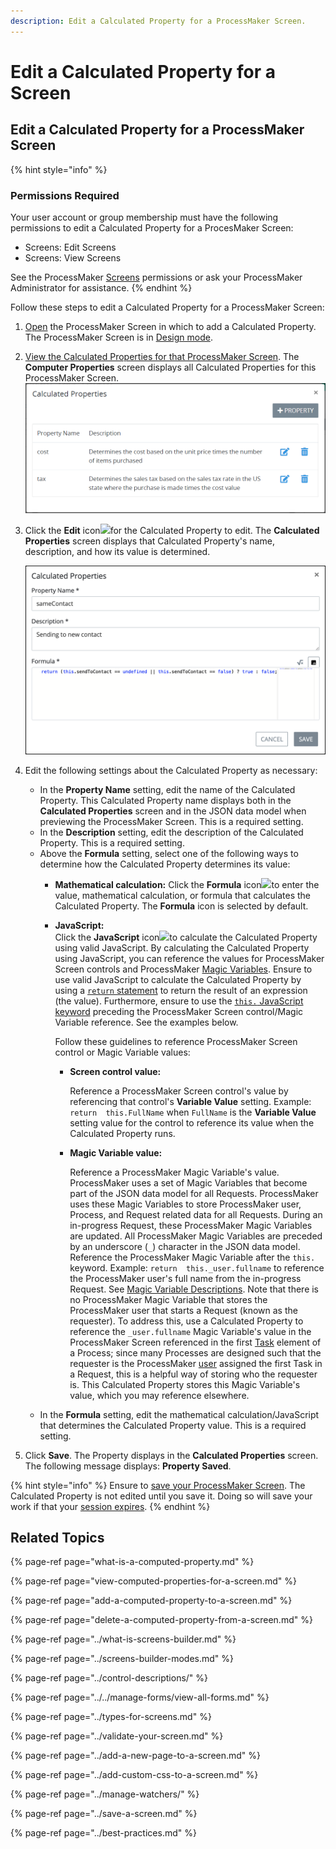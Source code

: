 ```yaml
---
description: Edit a Calculated Property for a ProcessMaker Screen.
---
```


# Edit a Calculated Property for a Screen

## Edit a Calculated Property for a ProcessMaker Screen

{% hint style="info" %}
### Permissions Required

Your user account or group membership must have the following permissions to edit a Calculated Property for a ProcesMaker Screen:

* Screens: Edit Screens
* Screens: View Screens

See the ProcessMaker [Screens](../../../../processmaker-administration/permission-descriptions-for-users-and-groups.md#screens) permissions or ask your ProcessMaker Administrator for assistance.
{% endhint %}

Follow these steps to edit a Calculated Property for a ProcessMaker Screen:

1. [Open](../../manage-forms/view-all-forms.md) the ProcessMaker Screen in which to add a Calculated Property. The ProcessMaker Screen is in [Design mode](../screens-builder-modes.md#editor-mode).
2. [View the Calculated Properties for that ProcessMaker Screen](view-computed-properties-for-a-screen.md#view-the-computed-properties-for-a-processmaker-screen). The **Computer Properties** screen displays all Calculated Properties for this ProcessMaker Screen. ![](../../../../.gitbook/assets/computed-properties-populated-screens-builder-processes.png)
3. Click the **Edit** icon![](../../../../.gitbook/assets/edit-icon.png)for the Calculated Property to edit. The **Calculated Properties** screen displays that Calculated Property's name, description, and how its value is determined.  

   ![](../../../../.gitbook/assets/computed-property-screen-edit-screens-builder-processes.png)

4. Edit the following settings about the Calculated Property as necessary:
   * In the **Property Name** setting, edit the name of the Calculated Property. This Calculated Property name displays both in the **Calculated Properties** screen and in the JSON data model when previewing the ProcessMaker Screen. This is a required setting.
   * In the **Description** setting, edit the description of the Calculated Property. This is a required setting.
   * Above the **Formula** setting, select one of the following ways to determine how the Calculated Property determines its value:
     * **Mathematical calculation:** Click the **Formula** icon![](../../../../.gitbook/assets/formula-icon-computed-property-screens-builder-processes.png)to enter the value, mathematical calculation, or formula that calculates the Calculated Property. The **Formula** icon is selected by default.
     * **JavaScript:**  
       Click the **JavaScript** icon![](../../../../.gitbook/assets/javascript-icon-computed-property-screens-builder-processes.png)to calculate the Calculated Property using valid JavaScript. By calculating the Calculated Property using JavaScript, you can reference the values for ProcessMaker Screen controls and ProcessMaker [Magic Variables](../../../reference-global-variables-in-your-processmaker-assets.md). Ensure to use valid JavaScript to calculate the Calculated Property by using a [`return` statement](https://www.w3schools.com/jsref/jsref_return.asp) to return the result of an expression \(the value\). Furthermore, ensure to use the [`this.` JavaScript keyword](https://www.w3schools.com/js/js_this.asp) preceding the ProcessMaker Screen control/Magic Variable reference. See the examples below.

       Follow these guidelines to reference ProcessMaker Screen control or Magic Variable values:

       * **Screen control value:**

         Reference a ProcessMaker Screen control's value by referencing that control's **Variable Value** setting. Example: `return  this.FullName` when `FullName` is the **Variable Value** setting value for the control to reference its value when the Calculated Property runs.

       * **Magic Variable value:**

         Reference a ProcessMaker Magic Variable's value. ProcessMaker uses a set of Magic Variables that become part of the JSON data model for all Requests. ProcessMaker uses these Magic Variables to store ProcessMaker user, Process, and Request related data for all Requests. During an in-progress Request, these ProcessMaker Magic Variables are updated. All ProcessMaker Magic Variables are preceded by an underscore \(`_`\) character in the JSON data model. Reference the ProcessMaker Magic Variable after the `this.` keyword. Example: `return  this._user.fullname` to reference the ProcessMaker user's full name from the in-progress Request. See [Magic Variable Descriptions](../../../reference-global-variables-in-your-processmaker-assets.md#global-variable-descriptions). Note that there is no ProcessMaker Magic Variable that stores the ProcessMaker user that starts a Request \(known as the requester\). To address this, use a Calculated Property to reference the `_user.fullname` Magic Variable's value in the ProcessMaker Screen referenced in the first [Task](../../../../using-processmaker/task-management/what-is-a-task.md) element of a Process; since many Processes are designed such that the requester is the ProcessMaker [user](../../../../processmaker-administration/add-users/what-is-a-user.md) assigned the first Task in a Request, this is a helpful way of storing who the requester is. This Calculated Property stores this Magic Variable's value, which you may reference elsewhere.
   * In the **Formula** setting, edit the mathematical calculation/JavaScript that determines the Calculated Property value. This is a required setting.
5. Click **Save**. The Property displays in the **Calculated Properties** screen. The following message displays: **Property Saved**.

{% hint style="info" %}
Ensure to [save your ProcessMaker Screen](../save-a-screen.md#save-a-processmaker-screen). The Calculated Property is not edited until you save it. Doing so will save your work if that your [session expires](../../../../using-processmaker/session-timeout-warning.md#session-timeout-warning).
{% endhint %}

## Related Topics

{% page-ref page="what-is-a-computed-property.md" %}

{% page-ref page="view-computed-properties-for-a-screen.md" %}

{% page-ref page="add-a-computed-property-to-a-screen.md" %}

{% page-ref page="delete-a-computed-property-from-a-screen.md" %}

{% page-ref page="../what-is-screens-builder.md" %}

{% page-ref page="../screens-builder-modes.md" %}

{% page-ref page="../control-descriptions/" %}

{% page-ref page="../../manage-forms/view-all-forms.md" %}

{% page-ref page="../types-for-screens.md" %}

{% page-ref page="../validate-your-screen.md" %}

{% page-ref page="../add-a-new-page-to-a-screen.md" %}

{% page-ref page="../add-custom-css-to-a-screen.md" %}

{% page-ref page="../manage-watchers/" %}

{% page-ref page="../save-a-screen.md" %}

{% page-ref page="../best-practices.md" %}

